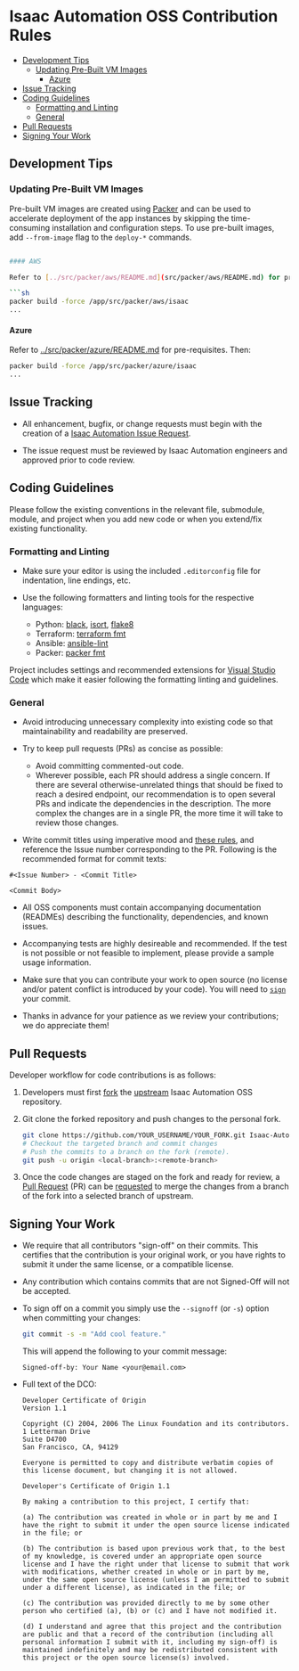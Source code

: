 
# Isaac Automation OSS Contribution Rules

- [Development Tips](#development-tips)
  - [Updating Pre-Built VM Images](#updating-pre-built-vm-images)
    - [Azure](#azure)
- [Issue Tracking](#issue-tracking)
- [Coding Guidelines](#coding-guidelines)
  - [Formatting and Linting](#formatting-and-linting)
  - [General](#general)
- [Pull Requests](#pull-requests)
- [Signing Your Work](#signing-your-work)

## Development Tips

### Updating Pre-Built VM Images

Pre-built VM images are created using [Packer](https://www.packer.io/) and can be used to accelerate deployment of the app instances by skipping the time-consuming installation and configuration steps. To use pre-built images, add `--from-image` flag to the `deploy-*` commands.

```sh

#### AWS

Refer to [../src/packer/aws/README.md](src/packer/aws/README.md) for pre-requisites. Then:

```sh
packer build -force /app/src/packer/aws/isaac
...
```

#### Azure

Refer to [../src/packer/azure/README.md](src/packer/azure/README.md) for pre-requisites. Then:

```sh
packer build -force /app/src/packer/azure/isaac
...
```

## Issue Tracking

- All enhancement, bugfix, or change requests must begin with the creation of a [Isaac Automation Issue Request](https://github.com/nvidia/Isaac-Automation/issues).

- The issue request must be reviewed by Isaac Automation engineers and approved prior to code review.

## Coding Guidelines

Please follow the existing conventions in the relevant file, submodule, module, and project when you add new code or when you extend/fix existing functionality.

### Formatting and Linting

- Make sure your editor is using the included `.editorconfig` file for indentation, line endings, etc.

- Use the following formatters and linting tools for the respective languages:
  
  - Python: [black](<https://github.com/psf/black>), [isort](<https://github.com/pycqa/isort/>), [flake8](https://github.com/pycqa/flake8)
  - Terraform: [terraform fmt](<https://www.terraform.io/docs/commands/fmt.html>)
  - Ansible: [ansible-lint](<https://github.com/ansible/ansible-lint>)
  - Packer: [packer fmt](<https://www.packer.io/docs/commands/fmt.html>)

Project includes settings and recommended extensions for [Visual Studio Code](https://code.visualstudio.com/) which make it easier following the formatting linting and guidelines.

### General

- Avoid introducing unnecessary complexity into existing code so that maintainability and readability are preserved.

- Try to keep pull requests (PRs) as concise as possible:
  - Avoid committing commented-out code.
  - Wherever possible, each PR should address a single concern. If there are several otherwise-unrelated things that should be fixed to reach a desired endpoint, our recommendation is to open several PRs and indicate the dependencies in the description. The more complex the changes are in a single PR, the more time it will take to review those changes.

- Write commit titles using imperative mood and [these rules](https://chris.beams.io/posts/git-commit/), and reference the Issue number corresponding to the PR. Following is the recommended format for commit texts:

```text
#<Issue Number> - <Commit Title>

<Commit Body>
```

- All OSS components must contain accompanying documentation (READMEs) describing the functionality, dependencies, and known issues.

- Accompanying tests are highly desireable and recommended. If the test is not possible or not feasible to implement, please provide a sample usage information.

- Make sure that you can contribute your work to open source (no license and/or patent conflict is introduced by your code). You will need to [`sign`](#signing-your-work) your commit.

- Thanks in advance for your patience as we review your contributions; we do appreciate them!

## Pull Requests

Developer workflow for code contributions is as follows:

1. Developers must first [fork](https://help.github.com/en/articles/fork-a-repo) the [upstream](https://github.com/nvidia/Isaac-Automation) Isaac Automation OSS repository.

1. Git clone the forked repository and push changes to the personal fork.
  
    ```bash
    git clone https://github.com/YOUR_USERNAME/YOUR_FORK.git Isaac-Automation
    # Checkout the targeted branch and commit changes
    # Push the commits to a branch on the fork (remote).
    git push -u origin <local-branch>:<remote-branch>
    ```

1. Once the code changes are staged on the fork and ready for review, a [Pull Request](https://help.github.com/en/articles/about-pull-requests) (PR) can be [requested](https://help.github.com/en/articles/creating-a-pull-request) to merge the changes from a branch of the fork into a selected branch of upstream.

## Signing Your Work

- We require that all contributors "sign-off" on their commits. This certifies that the contribution is your original work, or you have rights to submit it under the same license, or a compatible license.

- Any contribution which contains commits that are not Signed-Off will not be accepted.

- To sign off on a commit you simply use the `--signoff` (or `-s`) option when committing your changes:

  ```bash
  git commit -s -m "Add cool feature."
  ```

  This will append the following to your commit message:

  ```text
  Signed-off-by: Your Name <your@email.com>
  ```

- Full text of the DCO:

  ```text
  Developer Certificate of Origin
  Version 1.1
  
  Copyright (C) 2004, 2006 The Linux Foundation and its contributors.
  1 Letterman Drive
  Suite D4700
  San Francisco, CA, 94129
  
  Everyone is permitted to copy and distribute verbatim copies of this license document, but changing it is not allowed.

  Developer's Certificate of Origin 1.1
  
  By making a contribution to this project, I certify that:
  
  (a) The contribution was created in whole or in part by me and I have the right to submit it under the open source license indicated in the file; or
  
  (b) The contribution is based upon previous work that, to the best of my knowledge, is covered under an appropriate open source license and I have the right under that license to submit that work with modifications, whether created in whole or in part by me, under the same open source license (unless I am permitted to submit under a different license), as indicated in the file; or
  
  (c) The contribution was provided directly to me by some other person who certified (a), (b) or (c) and I have not modified it.
  
  (d) I understand and agree that this project and the contribution are public and that a record of the contribution (including all personal information I submit with it, including my sign-off) is maintained indefinitely and may be redistributed consistent with this project or the open source license(s) involved.
  ```
